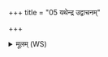 +++
title = "05 यथेन्द्र उद्वाचनम्"

+++
<details><summary>मूलम् (WS)</summary>

यथेन्द्र उद्वाचनं लब्ध्वा चक्रे अधस्पदम् ।  
कृण्वे ऽमुमधरं तथा शश्वतीभ्यः समाभ्यः ॥ १० ॥
</details>